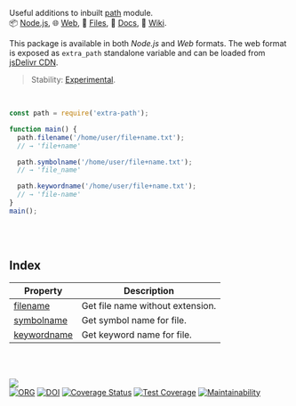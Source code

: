 Useful additions to inbuilt [path] module.<br>
📦 [Node.js](https://www.npmjs.com/package/extra-path),
🌐 [Web](https://www.npmjs.com/package/extra-path.web),
📜 [Files](https://unpkg.com/extra-path/),
📰 [Docs](https://nodef.github.io/extra-path/),
📘 [Wiki](https://github.com/nodef/extra-bit/wiki/).

This package is available in both *Node.js* and *Web* formats. The web format
is exposed as `extra_path` standalone variable and can be loaded from
[jsDelivr CDN].

[path]: https://nodejs.org/api/path.html
[jsDelivr CDN]: https://cdn.jsdelivr.net/npm/extra-path.web/index.js

> Stability: [Experimental](https://www.youtube.com/watch?v=L1j93RnIxEo).

<br>

```javascript
const path = require('extra-path');

function main() {
  path.filename('/home/user/file+name.txt');
  // → 'file+name'

  path.symbolname('/home/user/file+name.txt');
  // → 'file_name'

  path.keywordname('/home/user/file+name.txt');
  // → 'file-name'
}
main();
```

<br>
<br>


## Index

| Property | Description |
|  ----  |  ----  |
| [filename] | Get file name without extension. |
| [symbolname] | Get symbol name for file. |
| [keywordname] | Get keyword name for file. |

<br>
<br>


[![](https://img.youtube.com/vi/8oXhShuIjrQ/maxresdefault.jpg)](https://www.youtube.com/watch?v=8oXhShuIjrQ)<br>
[![ORG](https://img.shields.io/badge/org-nodef-green?logo=Org)](https://nodef.github.io)
[![DOI](https://zenodo.org/badge/179137165.svg)](https://zenodo.org/badge/latestdoi/179137165)
[![Coverage Status](https://coveralls.io/repos/github/nodef/extra-path/badge.svg?branch=master)](https://coveralls.io/github/nodef/extra-path?branch=master)
[![Test Coverage](https://api.codeclimate.com/v1/badges/9fd9e76b2bcd8ebf83bc/test_coverage)](https://codeclimate.com/github/nodef/extra-path/test_coverage)
[![Maintainability](https://api.codeclimate.com/v1/badges/9fd9e76b2bcd8ebf83bc/maintainability)](https://codeclimate.com/github/nodef/extra-path/maintainability)


[filename]: https://nodef.github.io/extra-path/functions/filename.html
[symbolname]: https://nodef.github.io/extra-path/functions/symbolname.html
[keywordname]: https://nodef.github.io/extra-path/functions/keywordname.html
